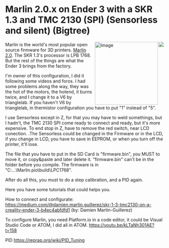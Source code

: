 # Marlin 2.0.x on Ender 3 with a SKR 1.3 and TMC 2130 (SPI) (Sensorless and silent) (Bigtree)
<img align="right" src="../../raw/1.1.x/buildroot/share/pixmaps/logo/marlin-250.png" />

<img align="right" src="https://www.hta3d.com/image/cache/cache/1-1000/386/main/9d54-SKR-1.3-01-0-4-550x550.jpg" alt="Image" height="200" width="200" />

Marlin is the world's most popular open source firmware for 3D printers. [Marlin 2.0](https://github.com/MarlinFirmware/Marlin/tree/bugfix-2.0.x). The SKR 1.3's processor is LPB 1768. But the rest of the things are what the Ender 3 brings from the factory.

I'm owner of this configuration, I did it following some videos and foros. I had some problems along the way, they was the hot of the motors, the hotend, it burns twice, and I change it to a V6 by trianglelab.
If you haven't V6 by trianglelab, in thermistor configuration you have to put "1" instead of "5".

I use Sensorless except in Z, for that you may have to weld somethings, but I hadn't, the TMC 2130 SPI come ready to connect and ready, but it's more expensive. To end stop in Z, have to remove the red switch, near LCD conection. .The Sensorless could be changed in the Firmware or in the LCD, if you change in LCD, you have to save in EEPROM, or when you turn off the printer, it'll lose. 

The file that you have to put in the SD Card is "firmware.bin", you MUST to move it, or copy&paste and later delete it. "firmware.bin" can't be in the folder before you compile. The firmware is in "C:...\Marlin\.pio\build\LPC1768\".

After do all this, you must to do a step calibration, and a PID again. 

Here you have some tutorials that could helps you. 

How to connect and configurate:
https://medium.com/@damien.martin.guillerez/skr-1-3-tmc2130-on-a-creality-ender-3-b4ec4abfdfd1 (by: Damien Martin-Guillerez)

To configure Marlin, you need Platform.io in a code editor, it could be Visual Studio Code or ATOM, I did all in ATOM.
https://youtu.be/kLTaNh301AE?t=158 

PID 
https://reprap.org/wiki/PID_Tuning
